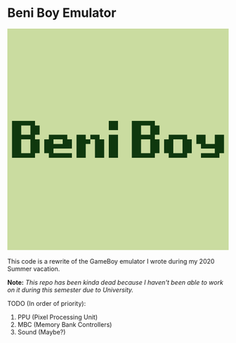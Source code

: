 # Beni Boy Emulator
![alt text](https://github.com/Beni7325/Beni-Boy/blob/main/images/beniboy.png?raw=true)

This code is a rewrite of the GameBoy emulator I wrote during my 2020 Summer vacation.

**Note:** *This repo has been kinda dead because I haven't been able to work on it during this semester due to University.*

TODO (In order of priority):
1. PPU (Pixel Processing Unit)
2. MBC (Memory Bank Controllers)
3. Sound (Maybe?)
